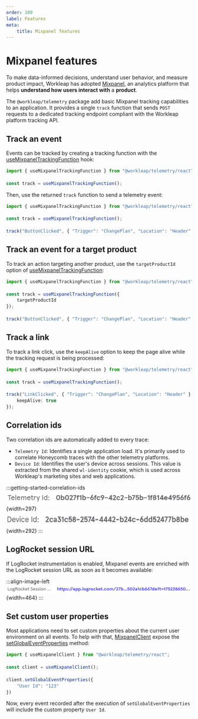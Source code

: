 ```yaml
---
order: 100
label: Features
meta:
    title: Mixpanel features
---
```


# Mixpanel features

To make data-informed decisions, understand user behavior, and measure product impact, Workleap has adopted [Mixpanel](https://mixpanel.com/), an analytics platform that helps **understand how users interact with** a **product**.

The `@workleap/telemetry` package add basic Mixpanel tracking capabilities to an application. It provides a single `track` function that sends `POST` requests to a dedicated tracking endpoint compliant with the Workleap platform tracking API.

## Track an event

Events can be tracked by creating a tracking function with the [useMixpanelTrackingFunction](../../reference/telemetry/useMixpanelTrackingFunction.md) hook:

```ts !#3
import { useMixpanelTrackingFunction } from "@workleap/telemetry/react";

const track = useMixpanelTrackingFunction();
```

Then, use the returned `track` function to send a telemetry event:

```ts !#5
import { useMixpanelTrackingFunction } from "@workleap/telemetry/react";

const track = useMixpanelTrackingFunction();

track("ButtonClicked", { "Trigger": "ChangePlan", "Location": "Header" });
```

## Track an event for a target product

To track an action targeting another product, use the `targetProductId` option of [useMixpanelTrackingFunction](../../reference/telemetry/useMixpanelTrackingFunction.md):

```ts !#4
import { useMixpanelTrackingFunction } from "@workleap/telemetry/react";

const track = useMixpanelTrackingFunction({
    targetProductId
});

track("ButtonClicked", { "Trigger": "ChangePlan", "Location": "Header" });
```

## Track a link

To track a link click, use the `keepAlive` option to keep the page alive while the tracking request is being processed:

```ts !#6
import { useMixpanelTrackingFunction } from "@workleap/telemetry/react";

const track = useMixpanelTrackingFunction();

track("LinkClicked", { "Trigger": "ChangePlan", "Location": "Header" }, {
    keepAlive: true
});
```

## Correlation ids

Two correlation ids are automatically added to every trace:

- `Telemetry Id`: Identifies a single application load. It's primarily used to correlate Honeycomb traces with the other telemetry platforms.
- `Device Id`: Identifies the user's device across sessions. This value is extracted from the shared `wl-identity` cookie, which is used across Workleap's marketing sites and web applications.

:::getting-started-correlation-ids
![Telemetry Id property](../../static/mixpanel/mixpanel-telemetry-id.png){width=297}
![Device Id property](../../static/mixpanel/mixpanel-device-id.png){width=292}
:::

## LogRocket session URL

If LogRocket instrumentation is enabled, Mixpanel events are enriched with the LogRocket session URL as soon as it becomes available:

:::align-image-left
![LogRocket session URL](../../static/mixpanel/mixpanel-logrocket-session-url.png){width=464}
:::

## Set custom user properties

Most applications need to set custom properties about the current user environment on all events. To help with that, [MixpanelClient](../../reference/telemetry/MixpanelClient.md) expose the [setGlobalEventProperties](../../reference/telemetry/MixpanelClient.md#methods) method:

```ts !#5-7
import { useMixpanelClient } from "@workleap/telemetry/react";

const client = useMixpanelClient();

client.setGlobalEventProperties({
    "User Id": "123" 
})
```

Now, every event recorded after the execution of `setGlobalEventProperties` will include the custom property `User Id`.
